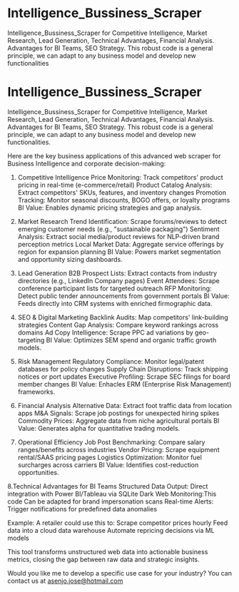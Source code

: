 # Intelligence_Bussiness_Scraper
Intelligence_Bussiness_Scraper for Competitive Intelligence, Market Research, Lead Generation, Technical Advantages, Financial Analysis.  Advantages for BI Teams, SEO Strategy. This robust code is a general principle, we can adapt to any business model and develop new functionalities


# Intelligence_Bussiness_Scraper
Intelligence_Bussiness_Scraper for Competitive Intelligence, Market Research, Lead Generation, Technical Advantages, Financial Analysis.  Advantages for BI Teams, SEO Strategy. This robust code is a general principle, we can adapt to any business model and develop new functionalities.


Here are the key business applications of this advanced web scraper for Business Intelligence and corporate decision-making:

1. Competitive Intelligence
Price Monitoring: Track competitors' product pricing in real-time (e-commerce/retail)
Product Catalog Analysis: Extract competitors' SKUs, features, and inventory changes
Promotion Tracking: Monitor seasonal discounts, BOGO offers, or loyalty programs
BI Value: Enables dynamic pricing strategies and gap analysis.

2. Market Research
Trend Identification: Scrape forums/reviews to detect emerging customer needs (e.g., "sustainable packaging")
Sentiment Analysis: Extract social media/product reviews for NLP-driven brand perception metrics
Local Market Data: Aggregate service offerings by region for expansion planning
BI Value: Powers market segmentation and opportunity sizing dashboards.

3. Lead Generation
B2B Prospect Lists: Extract contacts from industry directories (e.g., LinkedIn Company pages)
Event Attendees: Scrape conference participant lists for targeted outreach
RFP Monitoring: Detect public tender announcements from government portals
BI Value: Feeds directly into CRM systems with enriched firmographic data.

4. SEO & Digital Marketing
Backlink Audits: Map competitors' link-building strategies
Content Gap Analysis: Compare keyword rankings across domains
Ad Copy Intelligence: Scrape PPC ad variations by geo-targeting
BI Value: Optimizes SEM spend and organic traffic growth models.

5. Risk Management
Regulatory Compliance: Monitor legal/patent databases for policy changes
Supply Chain Disruptions: Track shipping notices or port updates
Executive Profiling: Scrape SEC filings for board member changes
BI Value: Enhacles ERM (Enterprise Risk Management) frameworks.

6. Financial Analysis
Alternative Data: Extract foot traffic data from location apps
M&A Signals: Scrape job postings for unexpected hiring spikes
Commodity Prices: Aggregate data from niche agricultural portals
BI Value: Generates alpha for quantitative trading models.

7. Operational Efficiency
Job Post Benchmarking: Compare salary ranges/benefits across industries
Vendor Pricing: Scrape equipment rental/SAAS pricing pages
Logistics Optimization: Monitor fuel surcharges across carriers
BI Value: Identifies cost-reduction opportunities.

8.Technical Advantages for BI Teams
Structured Data Output: Direct integration with Power BI/Tableau via SQLite
Dark Web Monitoring:This code Can be adapted for brand impersonation scans
Real-time Alerts: Trigger notifications for predefined data anomalies

Example: A retailer could use this to:
Scrape competitor prices hourly
Feed data into a cloud data warehouse
Automate repricing decisions via ML models

This tool transforms unstructured web data into actionable business metrics, closing the gap between raw data and strategic insights. 

Would you like me to develop a specific use case for your industry? You can contact us at asenjo.jose@hotmail.com
